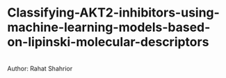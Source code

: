 # Classifying-AKT2-inhibitors-using-machine-learning-models-based-on-lipinski-molecular-descriptors
<br>
Author: Rahat Shahrior
